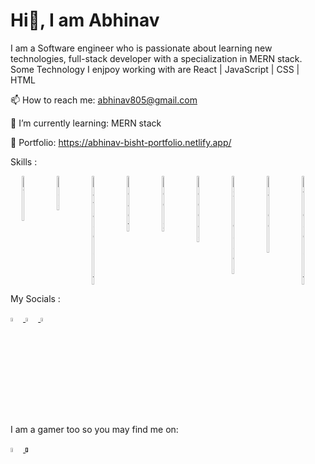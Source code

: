 # Hi👋, I am Abhinav

I am a Software engineer who is passionate about learning new technologies, full-stack developer with a specialization in MERN stack.
Some Technology I enjpoy working with are React | JavaScript | CSS | HTML 

📫 How to reach me: abhinav805@gmail.com

🌱 I’m currently learning: MERN stack

🔭 Portfolio: https://abhinav-bisht-portfolio.netlify.app/

<p>Skills : </p>

<div style="display: flex; justify-content: space-around; width: 100%">
  <img style="width: 4%" src="https://cdn-icons-png.flaticon.com/512/888/888859.png" alt="HTML" />
  <img style="width: 4%" src="https://cdn-icons-png.flaticon.com/512/888/888847.png" alt="CSS" />
  <img style="width: 4%" src="https://cdn-icons-png.flaticon.com/512/5968/5968292.png" alt="JavaScript" />
  <img style="width: 4%" src="https://cdn-icons-png.flaticon.com/512/3334/3334886.png" alt="React" />
  <img style="width: 4%" src="https://raw.githubusercontent.com/reduxjs/redux/master/logo/logo.png" alt="Redux" />
  <img style="width: 4%" src="https://i.ibb.co/n8spVvK/pngegg.png" alt="Node JS" />
  <img style="width: 4%" src="https://www.mementotech.in/assets/images/icons/express.png" alt="Express JS" />
  <img style="width: 4%" src="https://img.icons8.com/color/452/mongodb.png" alt="Mango DB" />
  <img style="width: 4%" src="https://cdn-icons-png.flaticon.com/512/5968/5968381.png" alt="TypeScript" />
</div>

My Socials :

<a href="https://www.linkedin.com/in/abhinav-bisht-1012"> <img style="width: 4%" src="https://cdn-icons.flaticon.com/png/512/3536/premium/3536505.png?token=exp=1653668349~hmac=e6facb503867cef0d19e97515057caf7" alt="LinkedIn" /> </a>
<a href="https://twitter.com/abhinav805"> <img style="width: 4%" src="https://cdn-icons.flaticon.com/png/512/2504/premium/2504947.png?token=exp=1653669169~hmac=9d4c107ba069004ef7b224e60c4a95b2" alt="Twitter" /> </a>
<a href="https://medium.com/@abhinav805"> <img style="width: 4%" src="https://i.ibb.co/J3tKkkZ/2504925.png" alt="Medium" /> </a>


I am a gamer too so you may find me on:

<a href="https://discordapp.com/users/432924416830210048"> <img style="width: 4%" src="https://cdn-icons.flaticon.com/png/512/2335/premium/2335279.png?token=exp=1653669558~hmac=814595d8e7cc40c9f642978215254612" alt="Discord Icon" /> </a>
<a href=""> <img style="width: 4%" src="https://cdn-icons-png.flaticon.com/512/3/3782.png" alt="Steam Icon" /> </a>





<!--
<a href="tel:+919997114838"><img style="width: 4%" src="https://i.ibb.co/hX2Gyzc/4213179.png" alt="Phone No." /> </a>
<a href=""> <img style="width: 4%" src="https://cdn-icons-png.flaticon.com/512/588/588308.png" alt="Dota 2 icon" /> </a>
<a href=""> <img style="width: 4%" src="https://i.ibb.co/yyMwGzj/pngwing-com.png" alt="War Thunder" /> </a>

<a href=""> <img style="width: 3%" src="" alt="" /> </a>

🔭 🌱 👯 🤔 💬 📫 😄 ⚡
-->
